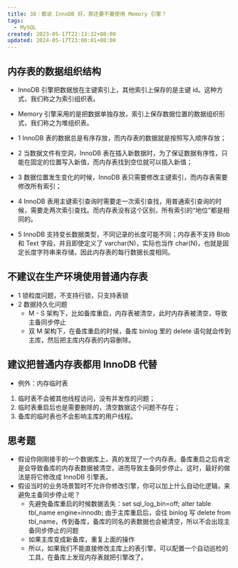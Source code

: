 ```yaml
---
title: 38｜都说 InnoDB 好，那还要不要使用 Memory 引擎？
tags:
  - MySQL
created: 2023-05-17T22:13:32+08:00
updated: 2024-05-17T23:00:01+08:00
---
```


## 内存表的数据组织结构

- InnoDB 引擎把数据放在主键索引上，其他索引上保存的是主键 id。这种方式，我们称之为索引组织表。
- Memory 引擎采用的是把数据单独存放，索引上保存数据位置的数据组织形式，我们称之为堆组织表。

- 1 InnoDB 表的数据总是有序存放，而内存表的数据就是按照写入顺序存放；
- 2 当数据文件有空洞，InnoDB 表在插入新数据时，为了保证数据有序性，只能在固定的位置写入新值，而内存表找到空位就可以插入新值；
- 3 数据位置发生变化的时候，InnoDB 表只需要修改主键索引，而内存表需要修改所有索引；
- 4 InnoDB 表用主键索引查询时需要走一次索引查找，用普通索引查询的时候，需要走两次索引查找。而内存表没有这个区别，所有索引的“地位”都是相同的。
- 5 InnoDB 支持变长数据类型，不同记录的长度可能不同；内存表不支持 Blob 和 Text 字段，并且即使定义了 varchar(N)，实际也当作 char(N)，也就是固定长度字符串来存储，因此内存表的每行数据长度相同。

## 不建议在生产环境使用普通内存表

- 1 锁粒度问题，不支持行锁，只支持表锁
- 2 数据持久化问题
  - M - S 架构下，比如备库重启，内存表被清空，此时内存表被清空，导致主备同步停止
  - 双 M 架构下，在备库重启的时候，备库 binlog 里的 delete 语句就会传到主库，然后把主库内存表的内容删除。

## 建议把普通内存表都用 InnoDB 代替

- 例外：内存临时表

1. 临时表不会被其他线程访问，没有并发性的问题；
2. 临时表重启后也是需要删除的，清空数据这个问题不存在；
3. 备库的临时表也不会影响主库的用户线程。

## 思考题

- 假设你刚刚接手的一个数据库上，真的发现了一个内存表。备库重启之后肯定是会导致备库的内存表数据被清空，进而导致主备同步停止。这时，最好的做法是将它修改成 InnoDB 引擎表。
- 假设当时的业务场景暂时不允许你修改引擎，你可以加上什么自动化逻辑，来避免主备同步停止呢？
  - 先避免备库重启的时候数据丢失：set sql_log_bin=off; alter table tbl_name engine=innodb; 由于主库重启后，会往 binlog 写 delete from tbl_name，传到备库，备库的同名的表数据也会被清空，所以不会出现主备同步停止的问题
  - 如果主库变成新备库，重复上面的操作
  - 所以，如果我们不能直接修改主库上的表引擎，可以配置一个自动巡检的工具，在备库上发现内存表就把引擎改了。
